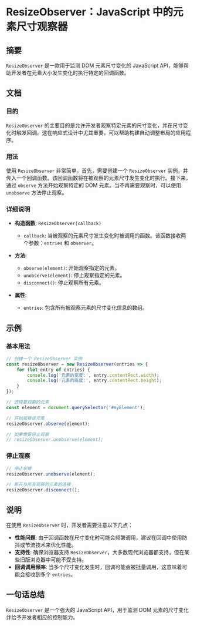 <!--
Meta Description: # ResizeObserver：JavaScript 中的元素尺寸观察器 ## 摘要 `ResizeObserver` 是一款用于监测 DOM 元素尺寸变化的 JavaScript API，能够帮助开发者在元素大小发生变化时执行特定的回调函数。 ## 文档 ### 目的 `ResizeObserv...
Meta Keywords: resizeobserver, element, javascript, entries, unobserve
-->

# ResizeObserver：JavaScript 中的元素尺寸观察器

## 摘要
`ResizeObserver` 是一款用于监测 DOM 元素尺寸变化的 JavaScript API，能够帮助开发者在元素大小发生变化时执行特定的回调函数。

## 文档
### 目的
`ResizeObserver` 的主要目的是允许开发者观察特定元素的尺寸变化，并在尺寸变化时触发回调。这在响应式设计中尤其重要，可以帮助构建自动调整布局的应用程序。

### 用法
使用 `ResizeObserver` 非常简单。首先，需要创建一个 `ResizeObserver` 实例，并传入一个回调函数。该回调函数将在被观察的元素尺寸发生变化时执行。接下来，通过 `observe` 方法开始观察特定的 DOM 元素。当不再需要观察时，可以使用 `unobserve` 方法停止观察。

### 详细说明
- **构造函数**: `ResizeObserver(callback)`
  - `callback`: 当被观察的元素尺寸发生变化时被调用的函数。该函数接收两个参数：`entries` 和 `observer`。
  
- **方法**:
  - `observe(element)`: 开始观察指定的元素。
  - `unobserve(element)`: 停止观察指定的元素。
  - `disconnect()`: 停止观察所有元素。

- **属性**:
  - `entries`: 包含所有被观察元素的尺寸变化信息的数组。

## 示例
### 基本用法
```javascript
// 创建一个 ResizeObserver 实例
const resizeObserver = new ResizeObserver(entries => {
    for (let entry of entries) {
        console.log('元素的宽度:', entry.contentRect.width);
        console.log('元素的高度:', entry.contentRect.height);
    }
});

// 选择要观察的元素
const element = document.querySelector('#myElement');

// 开始观察该元素
resizeObserver.observe(element);

// 如果需要停止观察
// resizeObserver.unobserve(element);
```

### 停止观察
```javascript
// 停止观察
resizeObserver.unobserve(element);

// 断开与所有观察的元素的连接
resizeObserver.disconnect();
```

## 说明
在使用 `ResizeObserver` 时，开发者需要注意以下几点：
- **性能问题**: 由于回调函数在尺寸变化时可能会频繁调用，建议在回调中使用防抖或节流技术来优化性能。
- **支持性**: 确保浏览器支持 `ResizeObserver`，大多数现代浏览器都支持，但在某些旧版浏览器中可能不受支持。
- **回调调用频率**: 当多个尺寸变化发生时，回调可能会被批量调用，这意味着可能会接收到多个 `entries`。

## 一句话总结
`ResizeObserver` 是一个强大的 JavaScript API，用于监测 DOM 元素的尺寸变化并给予开发者相应的控制能力。